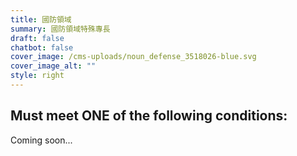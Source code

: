 ```yaml
---
title: 國防領域
summary: 國防領域特殊專長
draft: false
chatbot: false
cover_image: /cms-uploads/noun_defense_3518026-blue.svg
cover_image_alt: ""
style: right
---
```

## Must meet **ONE** of the following conditions:

Coming soon...
